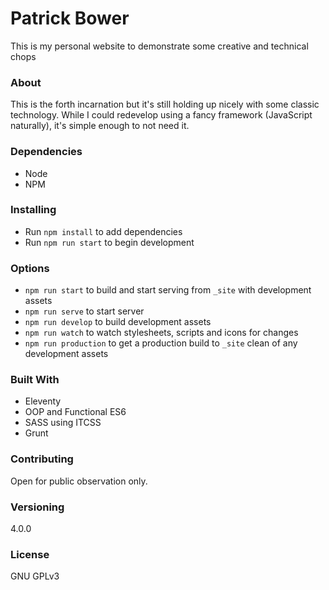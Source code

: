 # Patrick Bower

This is my personal website to demonstrate some creative and technical chops

### About

This is the forth incarnation but it's still holding up nicely with some classic technology. While I could redevelop using a fancy framework (JavaScript naturally), it's simple enough to not need it.

### Dependencies

- Node
- NPM

### Installing

- Run `npm install` to add dependencies
- Run `npm run start` to begin development

### Options

- `npm run start` to build and start serving from `_site` with development assets
- `npm run serve` to start server
- `npm run develop` to build development assets
- `npm run watch` to watch stylesheets, scripts and icons for changes
- `npm run production` to get a production build to `_site` clean of any development assets

### Built With

- Eleventy
- OOP and Functional ES6
- SASS using ITCSS
- Grunt

### Contributing

Open for public observation only.

### Versioning

4.0.0

### License

GNU GPLv3
